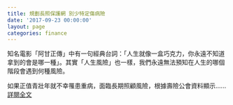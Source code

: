 ```yaml
---
title: 規劃長照保護網 別少特定傷病險
date: '2017-09-23 00:00:00'
layout: page
categories: finance
---
```


知名電影「阿甘正傳」中有一句經典台詞：「人生就像一盒巧克力，你永遠不知道拿到的會是哪一種」。其實「人生風險」也一樣，我們永遠無法預知在人生的哪個階段會遇到何種風險。

如果正值青壯年就不幸罹患重病，面臨長期照顧風險，根據壽險公會資料顯示......[詳閱全文](https://money.udn.com/money/story/5617/2719105)